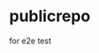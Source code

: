 # publicrepo
for e2e test





















































































































































































































































































































































































































































































































































































































































































































































































































































































































































































































































































































































































































































































































































































































































































































































































































































































































































































































































































































































































































































































































































































































































































































































































































































































































































































































































































































































































































































































































































































































































































































































































































































































































































































































































































































































































































































































































































































































































































































































































































































































































































































































































































































































































































































































































































































































































































































